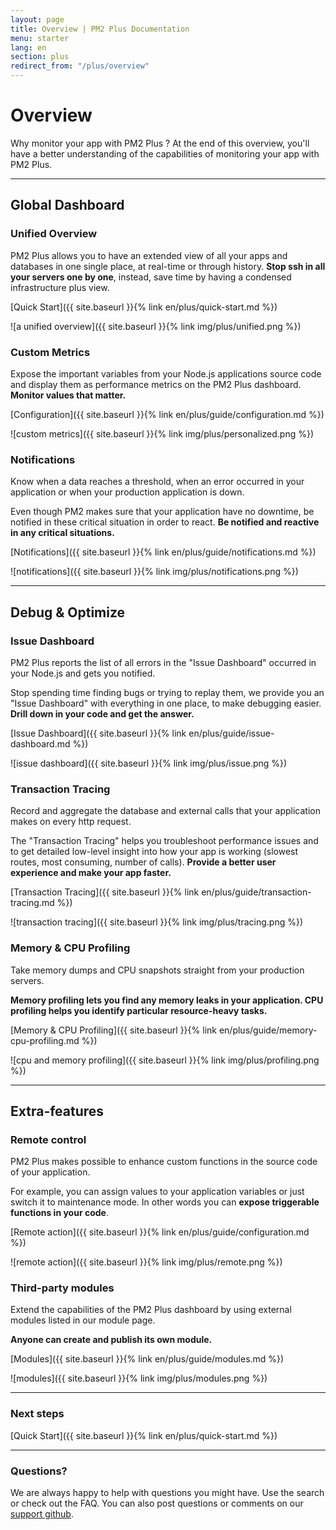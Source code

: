 ```yaml
---
layout: page
title: Overview | PM2 Plus Documentation
menu: starter
lang: en
section: plus
redirect_from: "/plus/overview"
---
```


# Overview

Why monitor your app with PM2 Plus ? At the end of this overview, you'll have a better understanding of the capabilities of monitoring your app with PM2 Plus.

---

## Global Dashboard

### Unified Overview

PM2 Plus allows you to have an extended view of all your apps and databases in one single place, at real-time or through history. **Stop ssh in all your servers one by one**, instead, save time by having a condensed infrastructure plus view.

[Quick Start]({{ site.baseurl }}{% link en/plus/quick-start.md %})


![a unified overview]({{ site.baseurl }}{% link img/plus/unified.png %})

### Custom Metrics

Expose the important variables from your Node.js applications source code and display them as performance metrics on the PM2 Plus dashboard. **Monitor values that matter.**

[Configuration]({{ site.baseurl }}{% link en/plus/guide/configuration.md %})

![custom metrics]({{ site.baseurl }}{% link img/plus/personalized.png %})

### Notifications

Know when a data reaches a threshold, when an error occurred in your application or when your production application is down.

Even though PM2 makes sure that your application have no downtime, be notified in these critical situation in order to react. **Be notified and reactive in any critical situations.**

[Notifications]({{ site.baseurl }}{% link en/plus/guide/notifications.md %})

![notifications]({{ site.baseurl }}{% link img/plus/notifications.png %})

---

## Debug & Optimize

### Issue Dashboard

PM2 Plus reports the list of all errors in the "Issue Dashboard" occurred in your Node.js and gets you notified.

Stop spending time finding bugs or trying to replay them, we provide you an "Issue Dashboard" with everything in one place, to make debugging easier. **Drill down in your code and get the answer.**

[Issue Dashboard]({{ site.baseurl }}{% link en/plus/guide/issue-dashboard.md %})

![issue dashboard]({{ site.baseurl }}{% link img/plus/issue.png %})

### Transaction Tracing

Record and aggregate the database and external calls that your application makes on every http request.

The "Transaction Tracing" helps you troubleshoot performance issues and to get detailed low-level insight into how your app is working (slowest routes, most consuming, number of calls). **Provide a better user experience and make your app faster.**

[Transaction Tracing]({{ site.baseurl }}{% link en/plus/guide/transaction-tracing.md %})

![transaction tracing]({{ site.baseurl }}{% link img/plus/tracing.png %})

### Memory & CPU Profiling

Take memory dumps and CPU snapshots straight from your production servers.

**Memory profiling lets you find any memory leaks in your application. CPU profiling helps you identify particular resource-heavy tasks.**

[Memory & CPU Profiling]({{ site.baseurl }}{% link en/plus/guide/memory-cpu-profiling.md %})

![cpu and memory profiling]({{ site.baseurl }}{% link img/plus/profiling.png %})

---

## Extra-features

### Remote control

PM2 Plus makes possible to enhance custom functions in the source code of your application.

For example, you can assign values to your application variables or just switch it to maintenance mode. In other words you can **expose triggerable functions in your code**.

[Remote action]({{ site.baseurl }}{% link en/plus/guide/configuration.md %})

![remote action]({{ site.baseurl }}{% link img/plus/remote.png %})

### Third-party modules

Extend the capabilities of the PM2 Plus dashboard by using external modules listed in our module page.

**Anyone can create and publish its own module.**

[Modules]({{ site.baseurl }}{% link en/plus/guide/modules.md %})

![modules]({{ site.baseurl }}{% link img/plus/modules.png %})


---

### Next steps

[Quick Start]({{ site.baseurl }}{% link en/plus/quick-start.md %})

---

### Questions?

We are always happy to help with questions you might have. Use the search or check out the FAQ. You can also post questions or comments on our [support github](https://github.com/keymetrics/keymetrics-support/issues).


